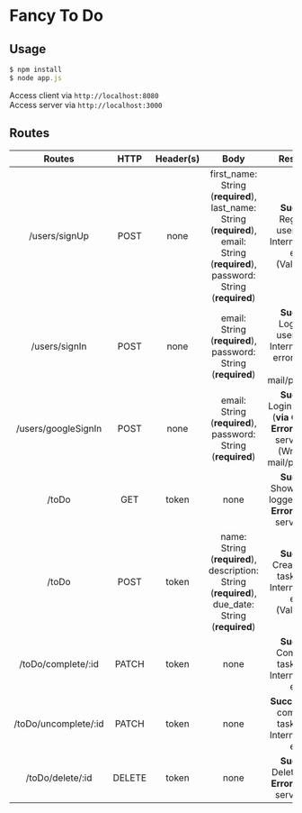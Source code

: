 Fancy To Do
===
## Usage
```javascript
$ npm install
$ node app.js
```
Access client via `http://localhost:8080`<br>
Access server via `http://localhost:3000`

##  Routes
|Routes|HTTP|Header(s)|Body|Response|Description| 
|:--:|:--:|:--:|:--:|:--:|:--:|
|/users/signUp  |POST  |none|first_name: String (**required**), last_name: String (**required**), email: String (**required**),  password: String (**required**)|**Success**: Register a user, **Error**: Internal server error (Validation)|Register a user|
|/users/signIn  |POST  |none|email: String (**required**),  password: String (**required**)|**Success**: Login as a user, **Error**: Internal server error (Wrong e-mail/password)|Login as a user|
|/users/googleSignIn  |POST  |none|email: String (**required**),  password: String (**required**)|**Success**: Login as a user (**via Google**), **Error**: Internal server error (Wrong e-mail/password)|Login as a user (**via Google**)|
|/toDo  |GET  |token|none|**Success**: Show tasks of logged in user, **Error**: Internal server error|Show tasks of logged in user|
|/toDo  |POST  |token|name: String (**required**), description: String (**required**), due_date: String (**required**)|**Success**: Create a new task, **Error**: Internal server error (Validation)|Create a new task|
|/toDo/complete/:id  |PATCH  |token|none|**Success**: Complete a task, **Error**: Internal server error|Complete a task|
|/toDo/uncomplete/:id  |PATCH  |token|none|**Success**: Un-complete a task, **Error**: Internal server error|Un-complete a task|
|/toDo/delete/:id  |DELETE|token|none|**Success**: Delete a task, **Error**: Internal server error|Delete a task|
